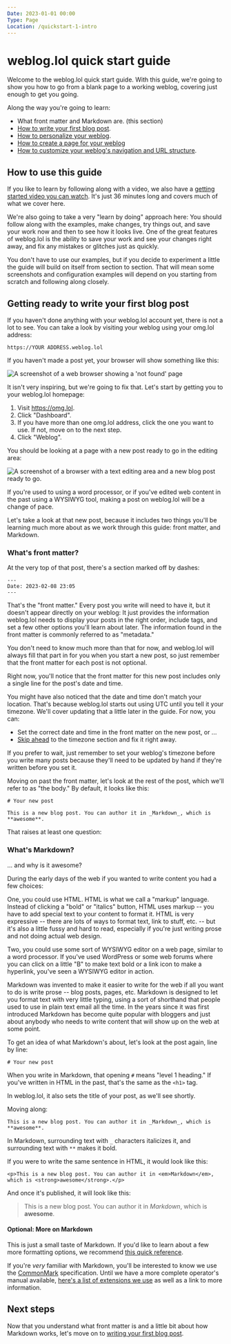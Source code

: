 ```yaml
---
Date: 2023-01-01 00:00
Type: Page
Location: /quickstart-1-intro
---
```


# weblog.lol quick start guide

Welcome to the weblog.lol quick start guide. With this guide, we're going to show you how to go from a blank page to a working weblog, covering just enough to get you going. 

Along the way you're going to learn: 

- What front matter and Markdown are. (this section)
- [How to write your first blog post][qs2].
- [How to personalize your weblog][qs3]. 
- [How to create a page for your weblog][qs4]
- [How to customize your weblog's navigation and URL structure][qs5].

## How to use this guide

If you like to learn by following along with a video, we also have a [getting started video you can watch][video]. It's just 36 minutes long and covers much of what we cover here. 

We're also going to take a very "learn by doing" approach here: You should follow along with the examples, make changes, try things out, and save your work now and then to see how it looks live. One of the great features of weblog.lol is the ability to save your work and see your changes right away, and fix any mistakes or glitches just as quickly.

You don't have to use our examples, but if you decide to experiment a little the guide will build on itself from section to section. That will mean some screenshots and configuration examples will depend on you starting from scratch and following along closely.

## Getting ready to write your first blog post 

If you haven't done anything with your weblog.lol account yet, there is not a lot to see. You can take a look by visiting your weblog using your omg.lol address: 

`https://YOUR ADDRESS.weblog.lol`

If you haven't made a post yet, your browser will show something like this:

![A screenshot of a web browser showing a 'not found' page](https://raw.githubusercontent.com/neatnik/weblog.lol/main/images/ss_weblog_blank.jpg)

It isn't very inspiring, but we're going to fix that. Let's start by getting you to your weblog.lol homepage: 

1. Visit <https://omg.lol>.
2. Click "Dashboard".
3. If you have more than one omg.lol address, click the one you want to use. If not, move on to the next step. 
4. Click "Weblog". 

You should be looking at a page with a new post ready to go in the editing area: 

![A screenshot of a browser with a text editing area and a new blog post ready to go.](https://raw.githubusercontent.com/neatnik/weblog.lol/main/images/ss_weblog_new.jpg)

If you're used to using a word processor, or if you've edited web content in the past using a WYSIWYG tool, making a post on weblog.lol will be a change of pace. 

Let's take a look at that new post, because it includes two things you'll be learning much more about as we work through this guide: front matter, and Markdown. 

### What's front matter? 

At the very top of that post, there's a section marked off by dashes: 

```
---
Date: 2023-02-08 23:05
---
```

That's the "front matter." Every post you write will need to have it, but it doesn't appear directly on your weblog: It just provides the information weblog.lol needs to display your posts in the right order, include tags, and set a few other options you'll learn about later. The information found in the front matter is commonly referred to as "metadata." 

You don't need to know much more than that for now, and weblog.lol will always fill that part in for you when you start a new post, so just remember that the front matter for each post is not optional.

Right now, you'll notice that the front matter for this new post includes only a single line for the post's date and time. 

You might have also noticed that the date and time don't match your location. That's because weblog.lol starts out using UTC until you tell it your timezone. We'll cover updating that a little later in the guide. For now, you can:

- Set the correct date and time in the front matter on the new post, or ...
- [Skip ahead][qs3] to the timezone section and fix it right away. 

If you prefer to wait, just remember to set your weblog's timezone before you write many posts because they'll need to be updated by hand if they're written before you set it. 

Moving on past the front matter, let's look at the rest of the post, which we'll refer to as "the body." By default, it looks like this:

```
# Your new post

This is a new blog post. You can author it in _Markdown_, which is **awesome**.
```
That raises at least one question:

### What's Markdown?

... and why is it awesome?

During the early days of the web if you wanted to write content you had a few choices:

One, you could use HTML. HTML is what we call a "markup" language. Instead of clicking a "bold" or "italics" button, HTML uses markup -- you have to add special text to your content to format it.  HTML is very expressive -- there are lots of ways to format text, link to stuff, etc. --  but it's also a little fussy and hard to read, especially if you're just writing prose and not doing actual web design. 

Two, you could use some sort of WYSIWYG editor on a web page, similar to a word processor. If you've used WordPress or some web forums where you can click on a little "B" to make text bold or a link icon to make a hyperlink, you've seen a WYSIWYG editor in action. 

Markdown was invented to make it easier to write for the web if all you want to do is write prose -- blog posts, pages, etc. Markdown is designed to let you format text with very little typing, using a sort of shorthand that people used to use in plain text email all the time. In the years since it was first introduced Markdown has become quite popular with bloggers and just about anybody who needs to write content that will show up on the web at some point.  

To get an idea of what Markdown's about, let's look at the post again, line by line:

```
# Your new post
```

When you write in Markdown, that opening `#` means "level 1 heading." If you've written in HTML in the past, that's the same as the `<h1>` tag. 

In weblog.lol, it also sets the title of your post, as we'll see shortly. 

Moving along:

```
This is a new blog post. You can author it in _Markdown_, which is **awesome**.
```

In Markdown, surrounding text with `_` characters italicizes it, and surrounding text with `**` makes it bold. 

If you were to write the same sentence in HTML, it would look like this:

```
<p>This is a new blog post. You can author it in <em>Markdown</em>, which is <strong>awesome</strong>.</p>
```
And once it's published, it will look like this:

> This is a new blog post. You can author it in _Markdown_, which is **awesome**.

#### Optional: More on Markdown
This is just a small taste of Markdown. If you'd like to learn about a few more formatting options, we recommend [this quick reference][mdref]. 

If you're _very_ familiar with Markdown, you'll be interested to know we use the [CommonMark][] specification. Until we have a more complete operator's manual available, [here's a list of extensions we use][extensions] as well as a link to more information. 


## Next steps

Now that you understand what front matter is and a little bit about how Markdown works, let's move on to [writing your first blog post](quickstart-2-first-post). 



[qs1]: /quickstart-1-intro
[qs2]: /quickstart-2-first-post
[qs3]: /quickstart-3-personalize
[qs4]: /quickstart-4-pages
[qs5]: /quickstart-5-advanced-config

[video]: https://www.youtube.com/watch?v=kcEKdxGABGU
[mdref]: https://commonmark.org/help/
[CommonMark]: https://commonmark.org
[extensions]: https://docs.paste.lol/weblog-markdown-extensions.md/markup